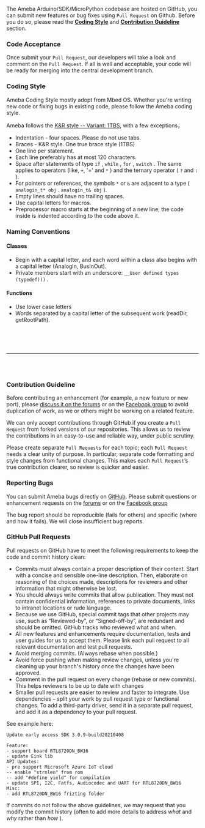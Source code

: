 The Ameba Arduino/SDK/MicroPython codebase are hosted on GitHub, you can submit new features or bug fixes using ``Pull Request`` on Github. Before you do so, please read the [**Coding Style**](coding-style) and [**Contribution Guideline**](contribution-guideline) section.

### Code Acceptance

Once submit your ``Pull Request``, our developers will take a look and comment on the ``Pull Request``. If all is well and acceptable, your code will be ready for merging into the central development branch.

### Coding Style

Ameba Coding Style mostly adopt from Mbed OS. Whether you're writing new code or fixing bugs in existing code, please follow the Ameba coding style.

Ameba follows the [K&R style -- Variant: 1TBS](https://en.wikipedia.org/wiki/Indent_style#K.26R_style), with a few exceptions，

* Indentation - four spaces. Please do not use tabs.
* Braces - K&R style. One true brace style (1TBS) 
* One line per statement.
* Each line preferably has at most 120 characters.
* Space after statements of type `if` , `while` , `for` , `switch` . The same applies to operators (like, `+`, '=' and `*` ) and the ternary operator ( `?` and `:` ).
* For pointers or references, the symbols `*` or `&` are adjacent to a type ( `analogin_t* obj` . `analogin_t& obj` ). 
* Empty lines should have no trailing spaces.
* Use capital letters for macros.
* Preprocessor macro starts at the beginning of a new line; the code inside is indented according to the code above it.

### Naming Conventions

#### Classes

* Begin with a capital letter, and each word within a class also begins with a capital letter (AnalogIn, BusInOut).
* Private members start with an underscore: `__User defined types (typedef)))` .


#### Functions

* Use lower case letters
* Words separated by a capital letter of the subsequent work (readDir, getRootPath).

<br>
<br>
<br>

----

<br>
<br>

### Contribution Guideline

Before contributing an enhancement (for example, a new feature or new port), please [discuss it on the forums](https://forum.amebaiot.com/) or on the [Facebook group](https://www.facebook.com/groups/AmebaIoT) to avoid duplication of work, as we or others might be working on a related feature.

We can only accept contributions through GitHub if you create a ``Pull Request`` from forked versions of our repositories. This allows us to review the contributions in an easy-to-use and reliable way, under public scrutiny.

Please create separate ``Pull Requests`` for each topic; each ``Pull Request`` needs a clear unity of purpose. In particular, separate code formatting and style changes from functional changes. This makes each ``Pull Request``’s true contribution clearer, so review is quicker and easier.

### Reporting Bugs

You can submit Ameba bugs directly on [GitHub](https://github.com/ambiot). Please submit questions or enhancement requests on the [ forums](https://forum.amebaiot.com/) or on the [Facebook group](https://www.facebook.com/groups/AmebaIoT)

The bug report should be reproducible (fails for others) and specific (where and how it fails). We will close insufficient bug reports.

### GitHub Pull Requests

Pull requests on GitHub have to meet the following requirements to keep the code and commit history clean:

* Commits must always contain a proper description of their content. Start with a concise and sensible one-line description. Then, elaborate on reasoning of the choices made, descriptions for reviewers and other information that might otherwise be lost.
* You should always write commits that allow publication. They must not contain confidential information, references to private documents, links to intranet locations or rude language.
* Because we use GitHub, special commit tags that other projects may use, such as “Reviewed-by”, or “Signed-off-by”, are redundant and should be omitted. GitHub tracks who reviewed what and when.
* All new features and enhancements require documentation, tests and user guides for us to accept them. Please link each pull request to all relevant documentation and test pull requests.
* Avoid merging commits. (Always rebase when possible.)
* Avoid force pushing when making review changes, unless you're cleaning up your branch's history once the changes have been approved.
* Comment in the pull request on every change (rebase or new commits). This helps reviewers to be up to date with changes
* Smaller pull requests are easier to review and faster to integrate. Use dependencies – split your work by pull request type or functional changes. To add a third-party driver, send it in a separate pull request, and add it as a dependency to your pull request.

See example here:

    Update early access SDK 3.0.9-build20210408

    Feature:
    - support board RTL8720DN_BW16
    - update Eink lib
    API Updates:
    - pre support Microsoft Azure IoT cloud
    -- enable "strnlen" from rom
    -- add "#define yield" for compilation
    - update SPI, I2C, Fatfs, Audiocodec and UART for RTL8720DN_BW16
    Misc:
    - add RTL8720DN_BW16 frizting folder


If commits do not follow the above guidelines, we may request that you modify the commit history (often to add more details to address *what* and *why* rather than *how* ).
